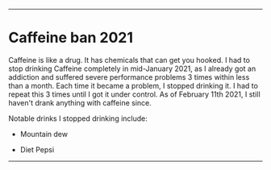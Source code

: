 
***

# Caffeine ban 2021

Caffeine is like a drug. It has chemicals that can get you hooked. I had to stop drinking Caffeine completely in mid-January 2021, as I already got an addiction and suffered severe performance problems 3 times within less than a month. Each time it became a problem, I stopped drinking it. I had to repeat this 3 times until I got it under control. As of February 11th 2021, I still haven't drank anything with caffeine since.

Notable drinks I stopped drinking include:

* Mountain dew

* Diet Pepsi

***
